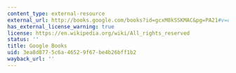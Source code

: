 ```yaml
---
content_type: external-resource
external_url: http://books.google.com/books?id=gcxM8kSSKMAC&pg=PA21#v=onepage
has_external_license_warning: true
license: https://en.wikipedia.org/wiki/All_rights_reserved
status: ''
title: Google Books
uid: 3ea8d877-5c6a-4652-9f67-be4b26bff1b2
wayback_url: ''
---
```

